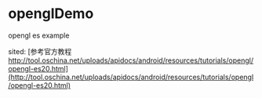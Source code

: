 # openglDemo
 opengl es example

 sited: [参考官方教程 http://tool.oschina.net/uploads/apidocs/android/resources/tutorials/opengl/opengl-es20.html](http://tool.oschina.net/uploads/apidocs/android/resources/tutorials/opengl/opengl-es20.html)
